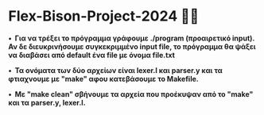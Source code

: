 # Flex-Bison-Project-2024  💪🐃

<p><strong>&#x2022;&nbsp; Για να τρέξει το πρόγραμμα γράφουμε ./program (προαιρετικό input). 
Αν δε διευκρινήσουμε συγκεκριμμένο input file, το πρόγραμμα θα ψάξει να διαβάσει από default ένα file με όνομα file.txt </strong></p>

<p><strong>&#x2022;&nbsp; Τα ονόματα των δύο αρχείων είναι lexer.l και parser.y και τα φτιαχνουμε με "make" αφου κατεβάσουμε το Makefile.</strong></p>

<p><strong>&#x2022;&nbsp; Με "make clean" σβήνουμε τα αρχεία που προέκυψαν από το "make" και τα parser.y, lexer.l.</strong></p>
